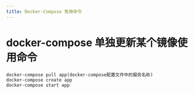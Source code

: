 ```yaml
---
title: Docker-Compose 常用命令
---
```


# docker-compose 单独更新某个镜像使用命令

```
docker-compose pull app(docker-compose配置文件中的服务名称)
docker-compose create app
docker-compose start app

```


